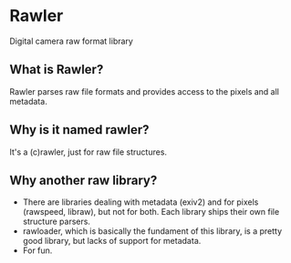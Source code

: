 # Rawler
Digital camera raw format library

## What is Rawler?
Rawler parses raw file formats and provides access to the pixels
and all metadata.

## Why is it named rawler?
It's a (c)rawler, just for raw file structures.

## Why another raw library?

 * There are libraries dealing with metadata (exiv2) and for pixels (rawspeed, libraw),
   but not for both. Each library ships their own file structure parsers.
 * rawloader, which is basically the fundament of this library, is a pretty good library,
   but lacks of support for metadata.
 * For fun.

